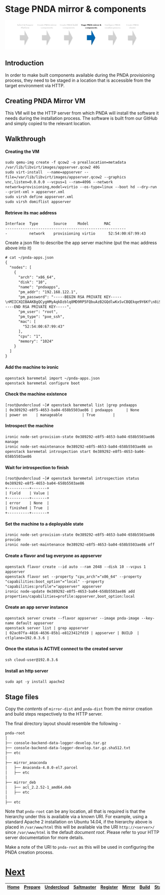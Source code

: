 # Stage PNDA mirror & components

![](../images/breadcrumbs-stage.jpg)

## Introduction

In order to make built components available during the PNDA provisioning process, they need to be staged in a location that is accessible from the target environment via HTTP. 

## Creating PNDA Mirror VM

This VM will be the HTTP server from which PNDA will install the software it needs during the installation process. The software is built from our GitHub and simply copied to the relevant location.

## Walkthrough

#### Creating the VM

```
sudo qemu-img create -f qcow2 -o preallocation=metadata /var/lib/libvirt/images/appserver.qcow2 40G
sudo virt-install  --name=appserver --file=/var/lib/libvirt/images/appserver.qcow2 --graphics vnc,listen=0.0.0.0 --vcpus=1 --ram=4096 --network network=provisioning,model=virtio --os-type=linux --boot hd --dry-run --print-xml > appserver.xml
sudo virsh define appserver.xml
sudo virsh domiflist appserver
```
#### Retrieve its mac address
```
Interface  Type       Source     Model       MAC
-------------------------------------------------------
-          network    provisioning virtio      52:54:00:67:99:43
```
Create a json file to describe the app server machine (put the mac address above into it)
```
# cat ~/pnda-apps.json 
{
  "nodes": [
    {
      "arch": "x86_64",
      "disk": "10",
      "name": "pndaapps",
      "pm_addr": "192.168.122.1",
      "pm_password": "-----BEGIN RSA PRIVATE KEY-----\nMIICXQIBAAKBgQCygHMyAqkDzblq8MD9RP5FQbuAzB2GQdlwKxSvCBQEkqe9Y6Kf\n8iSQCfiuKB8uoAAHMQCZ6tu8QRbxmy71OhtvZU8cc8x9w2Nzcn5M+JVyMKhBRGZd\n7YUjCpqDeVasDjAzFf286BeZSeiPE7DEjAAfo957zrEMJJyoKJDSQeoI+QIDAQAB\nAoGBAIS69u2NBNiLNQDMHPU3REuDYUWYgau/c0vw/ORaAWiVFJ3DZL3CdGWWxI/b\nzbQBzYOLcIMDHHmTfNgTKIu4tYSUQaW7lwBTkjZSG80nVapatLT/RwJlmUQSyU8w\ndgAUml+Nq0iF+/FRAHRa6UvUpLY1ZfDrEsoQvqcnX/ghx8uxAkEA69pR8A1fAwY9\nuqyvpx6QTs8DhsIbGHfdk3o7ZFiKxrQ2k6R1MB5fIV5RrdfADuuGT4J0jruSELRD\nUvb6oD0dBwJBAMG/9vit7pjuOxh86lsi8rDJ1x0qi65DifIw+ffB7NwC84lUxZmm\nRaBeACYLPrSCddlD5LMG6V1NUb54adR8Kf8CQD0ag83weOQcstNxN9TRO0vfoCdC\nlKiDLXmu2kJGGjYerGEV43KC+9x2Ri0Gz3BOHq7sumvcNpxzR1nwOMBY9PMCQFDf\nrFuJXrr/VjOWkMyR/fPFjMFj7QJEtuQdhXnhvNjpcna0p/bG7PFPy4gV0YrPmhmi\nuWfxTp/fkmuLH8HOQkkCQQDYFxfYHDNf/I65lN5bocawrCxEJ6h4s/cbs3lzxX/z\nC56t9ikNEWmfQle8BOj5fbRi6r44YFXanZX+qEGe2RZd\n-----END RSA PRIVATE KEY-----",
      "pm_user": "root",
      "pm_type": "pxe_ssh",
      "mac": [
        "52:54:00:67:99:43"
      ],
      "cpu": "1",
      "memory": "1024"
    }
  ]
}
```
#### Add the machine to ironic
```
openstack baremetal import ~/pnda-apps.json
openstack baremetal configure boot
```
#### Check the machine existence
```
[root@undercloud ~]# openstack baremetal list |grep pndaapps
| 0e389292-e8f5-4653-ba04-658b5503ae86 | pndaapps      | None          | power on    | manageable         | True        |
```
#### Introspect the machine
```
ironic node-set-provision-state 0e389292-e8f5-4653-ba04-658b5503ae86 manage
ironic node-set-maintenance 0e389292-e8f5-4653-ba04-658b5503ae86 on
openstack baremetal introspection start 0e389292-e8f5-4653-ba04-658b5503ae86
```
#### Wait for introspection to finish
```
[root@undercloud ~]# openstack baremetal introspection status 0e389292-e8f5-4653-ba04-658b5503ae86
+----------+-------+
| Field    | Value |
+----------+-------+
| error    | None  |
| finished | True  |
+----------+-------+
```
#### Set the machine to a deployable state
```
ironic node-set-provision-state 0e389292-e8f5-4653-ba04-658b5503ae86 provide
ironic node-set-maintenance 0e389292-e8f5-4653-ba04-658b5503ae86 off
```
#### Create a flavor and tag everyone as appserver
```
openstack flavor create --id auto --ram 2048 --disk 10 --vcpus 1 appserver
openstack flavor set --property "cpu_arch"="x86_64" --property "capabilities:boot_option"="local" --property "capabilities:profile"="appserver" appserver
ironic node-update 0e389292-e8f5-4653-ba04-658b5503ae86 add properties/capabilities=profile:appserver,boot_option:local
```
#### Create an app server instance
```
openstack server create --flavor appserver --image pnda-image --key-name default appserver
openstack server list | grep appserver
| 02ac07fa-4816-4636-85b1-e8123412fd19 | appserver | BUILD  | ctlplane=192.0.3.6 |
```
#### Once the status is ACTIVE connect to the created server
```
ssh cloud-user@192.0.3.6
```
#### Install an http server
```
sudo apt -y install apache2
```

## Stage files

Copy the *contents* of ```mirror-dist``` and ```pnda-dist``` from the mirror creation and build steps respectively to the HTTP server.

The final directory layout should resemble the following -

```
pnda-root
│
├── console-backend-data-logger-develop.tar.gz
├── console-backend-data-logger-develop.tar.gz.sha512.txt
├── etc
│
├── mirror_anaconda
│   ├── Anaconda-4.0.0-el7.parcel
│   ├── etc
│
├── mirror_deb
│   ├── acl_2.2.52-1_amd64.deb
│   ├── etc
│
├── etc
```

Note that ```pnda-root``` can be any location, all that is required is that the hierarchy under this is available via a known URI. For example, using a standard Apache 2 installation on Ubuntu 14.04, if the hierarchy above is placed in ```/var/www/html``` this will be available via the URI ```http://<server>/``` since ```/var/www/html``` is the default *document root*. Please refer to your HTTP server documentation for more details.

Make a note of the URI to ```pnda-root``` as this will be used in configuring the PNDA creation process.

# [Next](CONFIGURE.md)

| [Home](../OVERVIEW.md) | [Prepare](PREPARE.md) | [Undercloud](UNDERCLOUD.md) | [Saltmaster](SALTMASTER.md) | [Register](REGISTER.md) | [Mirror](MIRROR.md) | [Build](BUILD.md) | [Stage](STAGE.md) | [Configure](CONFIGURE.md) | [Create](CREATE.md) | 
| --- | --- | --- | --- | --- | --- | --- | --- | --- | --- |
